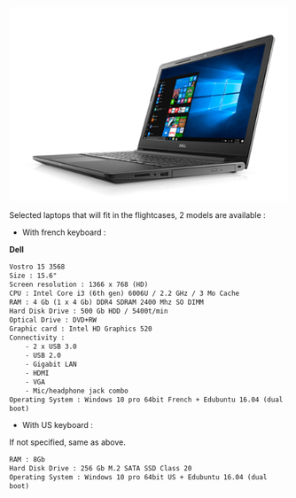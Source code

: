 ![Dell](dell.png)

Selected laptops that will fit in the flightcases, 2 models are available :
* With french keyboard :

**Dell**

    Vostro 15 3568
    Size : 15.6"
    Screen resolution : 1366 x 768 (HD)
    CPU : Intel Core i3 (6th gen) 6006U / 2.2 GHz / 3 Mo Cache
    RAM : 4 Gb (1 x 4 Gb) DDR4 SDRAM 2400 Mhz SO DIMM
    Hard Disk Drive : 500 Gb HDD / 5400t/min
    Optical Drive : DVD+RW
    Graphic card : Intel HD Graphics 520
    Connectivity :
        - 2 x USB 3.0
        - USB 2.0
        - Gigabit LAN
        - HDMI
        - VGA
        - Mic/headphone jack combo
    Operating System : Windows 10 pro 64bit French + Edubuntu 16.04 (dual boot)

* With US keyboard :

If not specified, same as above.


    RAM : 8Gb
    Hard Disk Drive : 256 Gb M.2 SATA SSD Class 20
    Operating System : Windows 10 pro 64bit US + Edubuntu 16.04 (dual boot)

